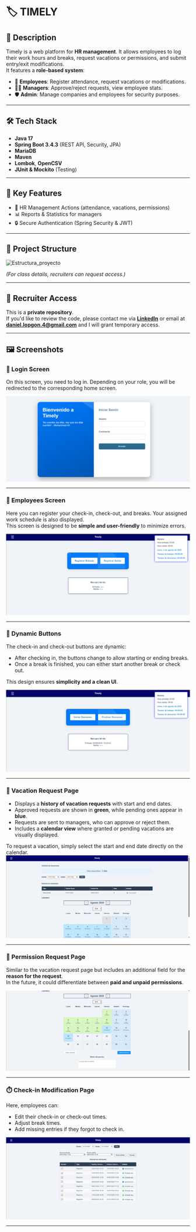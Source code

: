 # 🏷️ TIMELY

## 📌 Description  
Timely is a web platform for **HR management**. It allows employees to log their work hours and breaks, request vacations or permissions, and submit entry/exit modifications.  
It features a **role-based system**:  
- 👤 **Employees**: Register attendance, request vacations or modifications.  
- 👨‍💼 **Managers**: Approve/reject requests, view employee stats.  
- 🛡️ **Admin**: Manage companies and employees for security purposes.  

---

## 🛠️ Tech Stack  
- **Java 17**  
- **Spring Boot 3.4.3** (REST API, Security, JPA)  
- **MariaDB**  
- **Maven**  
- **Lombok**, **OpenCSV**  
- **JUnit & Mockito** (Testing)  

---

## 🚀 Key Features  
- 👥 HR Management Actions (attendance, vacations, permissions)  
- 📊 Reports & Statistics for managers  
- 🔒 Secure Authentication (Spring Security & JWT)  

---

## 📂 Project Structure  

<img width="381" height="357" alt="Estructura_proyecto" src="https://github.com/user-attachments/assets/069c6ed8-58d2-4dc2-9346-2124150635b6" />

*(For class details, recruiters can request access.)*

---

## 🔑 Recruiter Access  

This is a **private repository**.  
If you'd like to review the code, please contact me via **[LinkedIn](https://www.linkedin.com/in/daniel-l-052731375/)** or email at **daniel.lopgon.4@gmail.com** and I will grant temporary access.  

---

## 🖼️ Screenshots

### 🔑 Login Screen  
On this screen, you need to log in. Depending on your role, you will be redirected to the corresponding home screen.  

![Login Screen](login-screen.png)

---

### 👥 Employees Screen  
Here you can register your check-in, check-out, and breaks. Your assigned work schedule is also displayed.  
This screen is designed to be **simple and user-friendly** to minimize errors.  

![Employees Screen](employees-screen.png)

---

### 🔘 Dynamic Buttons  
The check-in and check-out buttons are dynamic:  
- After checking in, the buttons change to allow starting or ending breaks.  
- Once a break is finished, you can either start another break or check out.  

This design ensures **simplicity and a clean UI**.  

![Dynamic Buttons](dynamic-buttons.png)

---

### 🌴 Vacation Request Page  
- Displays a **history of vacation requests** with start and end dates.  
- Approved requests are shown in **green**, while pending ones appear in **blue**.  
- Requests are sent to managers, who can approve or reject them.  
- Includes a **calendar view** where granted or pending vacations are visually displayed.  

To request a vacation, simply select the start and end date directly on the calendar.  
![Vacation Page](vacation-page.png)

---

### 📝 Permission Request Page  
Similar to the vacation request page but includes an additional field for the **reason for the request**.  
In the future, it could differentiate between **paid and unpaid permissions**.  

![Permission Page](permission-page.png)

---

### ⏱️ Check-in Modification Page  
Here, employees can:  
- Edit their check-in or check-out times.  
- Adjust break times.  
- Add missing entries if they forgot to check in.
  
![Check-in Modification](checkin-modification.png)

---


